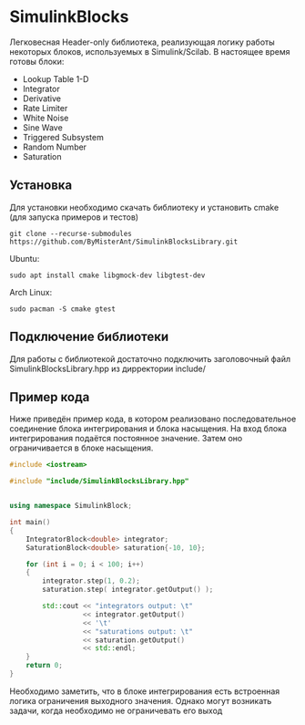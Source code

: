 # SimulinkBlocks

Легковесная Header-only библиотека, реализующая логику работы некоторых блоков, используемых в Simulink/Scilab. 
В настоящее время готовы блоки:
* Lookup Table 1-D
* Integrator
* Derivative
* Rate Limiter
* White Noise
* Sine Wave
* Triggered Subsystem
* Random Number
* Saturation

## Установка

Для установки необходимо скачать библиотеку и установить cmake (для запуска примеров и тестов)
```
git clone --recurse-submodules https://github.com/ByMisterAnt/SimulinkBlocksLibrary.git
```
Ubuntu:
```
sudo apt install cmake libgmock-dev libgtest-dev
```
Arch Linux:
```
sudo pacman -S cmake gtest
```

## Подключение библиотеки

Для работы с библиотекой достаточно подключить заголовочный файл SimulinkBlocksLibrary.hpp из дирректории include/

## Пример кода

Ниже приведён пример кода, в котором реализовано последовательное соединение блока интегрирования и блока насыщения.
На вход блока интегрирования подаётся постоянное значение. Затем оно ограничивается в блоке насыщения.

```C++
#include <iostream>

#include "include/SimulinkBlocksLibrary.hpp"


using namespace SimulinkBlock;

int main()
{
    IntegratorBlock<double> integrator;
    SaturationBlock<double> saturation{-10, 10};

    for (int i = 0; i < 100; i++)
    {
        integrator.step(1, 0.2);
        saturation.step( integrator.getOutput() );

        std::cout << "integrators output: \t"
                  << integrator.getOutput()
                  << '\t'
                  << "saturations output: \t"
                  << saturation.getOutput()
                  << std::endl;
    }
    return 0;
}
```

Необходимо заметить, что в блоке интегрирования есть встроенная логика ограничения выходного значения. 
Однако могут возникать задачи, когда необходимо не ограничевать его выход
